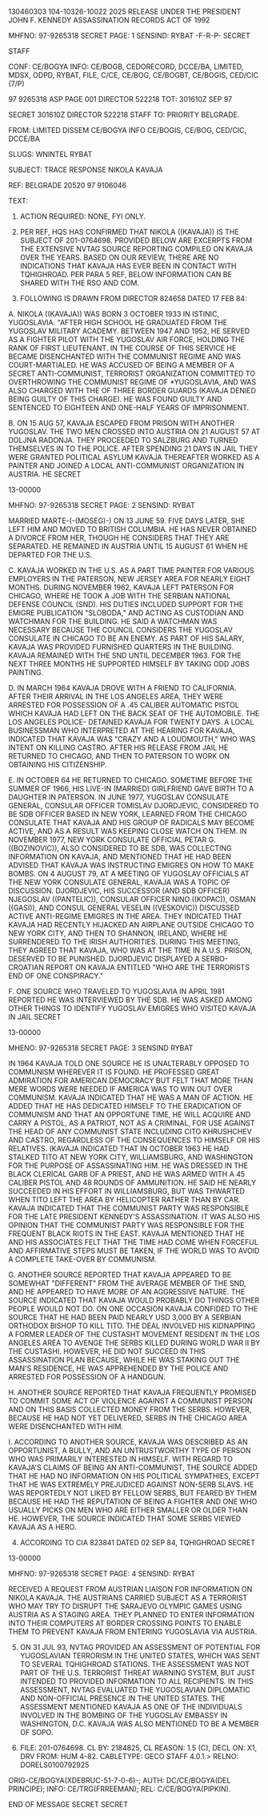 130460303
104-10326-10022
2025 RELEASE UNDER THE PRESIDENT JOHN F. KENNEDY ASSASSINATION RECORDS ACT OF 1992

MHFNO: 97-9265318 SECRET PAGE: 1
SENSIND: RYBAT -F-R-P-
SECRET

STAFF

CONF: CE/BOGYA INFO: CE/BOGB, CEDORECORD, DCCE/BA, LIMITED, MDSX,
ODPD, RYBAT, FILE, C/CE, CE/BOG, CE/BOGBT, CE/BOGIS, CED/CIC (7/P)

97 9265318 ASP PAGE 001 DIRECTOR 522218
TOT: 301610Z SEP 97

SECRET 301610Z DIRECTOR 522218
STAFF
TO: PRIORITY BELGRADE.

FROM: LIMITED DISSEM CE/BOGYA INFO CE/BOGIS, CE/BOG, CED/CIC,
DCCE/BA

SLUGS: WNINTEL RYBAT

SUBJECT: TRACE RESPONSE NIKOLA KAVAJA

REF: BELGRADE 20520 97 9106046

TEXT:

1. ACTION REQUIRED: NONE, FYI ONLY.

2. PER REF, HQS HAS CONFIRMED THAT NIKOLA ((KAVAJA)) IS THE
SUBJECT OF 201-0764698. PROVIDED BELOW ARE EXCERPTS FROM THE
EXTENSIVE NVTAG SOURCE REPORTING COMPILED ON KAVAJA OVER THE
YEARS. BASED ON OUR REVIEW, THERE ARE NO INDICATIONS THAT KAVAJA
HAS EVER BEEN IN CONTACT WITH TQHIGHROAD. PER PARA 5 REF, BELOW
INFORMATION CAN BE SHARED WITH THE RSO AND COM.

3. FOLLOWING IS DRAWN FROM DIRECTOR 824658 DATED 17 FEB 84:

A. NIKOLA ((KAVAJA)) WAS BORN 3 OCTOBER 1933 IN ISTINIC,
YUGOSLAVIA. "AFTER HIGH SCHOOL HE GRADUATED FROM THE YUGOSLAV
MILITARY ACADEMY. BETWEEN 1947 AND 1952, HE SERVED AS A FIGHTER
PILOT WITH THE YUGOSLAV AIR FORCE, HOLDING THE RANK OF FIRST
LIEUTENANT. IN THE COURSE OF THIS SERVICE HE BECAME DISENCHANTED
WITH THE COMMUNIST REGIME AND WAS COURT-MARTIALED. HE WAS ACCUSED
OF BEING A MEMBER OF A SECRET ANTI-COMMUNIST, TERRORIST
ORGANIZATION COMMITTED TO OVERTHROWING THE COMMUNIST REGIME OF
*YUGOSLAVIA, AND WAS ALSO CHARGED WITH THE <ASSASSINATION>OF THREE
BORDER GUARDS (KAVAJA DENIED BEING GUILTY OF THIS CHARGE). HE WAS
FOUND GUILTY AND SENTENCED TO EIGHTEEN AND ONE-HALF YEARS OF
IMPRISONMENT.

B. ON 15 AUG 57, KAVAJA ESCAPED FROM PRISON WITH ANOTHER
YUGOSLAV. THE TWO MEN CROSSED INTO AUSTRIA ON 21 AUGUST 57 AT
DOLJNA RADONJA. THEY PROCEEDED TO SALZBURG AND TURNED THEMSELVES
IN TO THE POLICE. AFTER SPENDING 21 DAYS IN JAIL THEY WERE
GRANTED POLITICAL ASYLUM KAVAJA THEREAFTER WORKED AS A PAINTER
AND JOINED A LOCAL ANTI-COMMUNIST ORGANIZATION IN AUSTRIA. HE
SECRET

13-00000

MHFNO: 97-9265318 SECRET PAGE: 2
SENSIND: RYBAT

MARRIED MARTE-(-(MOSEG)-) ON 13 JUNE 59. FIVE DAYS LATER, SHE LEFT
HIM AND MOVED TO BRITISH COLUMBIA. HE HAS NEVER OBTAINED A
DIVORCE FROM HER, THOUGH HE CONSIDERS THAT THEY ARE SEPARATED. HE
REMAINED IN AUSTRIA UNTIL 15 AUGUST 61 WHEN HE DEPARTED FOR THE
U.S.

C. KAVAJA WORKED IN THE U.S. AS A PART TIME PAINTER FOR
VARIOUS EMPLOYERS IN THE PATERSON, NEW JERSEY AREA FOR NEARLY
EIGHT MONTHS. DURING NOVEMBER 1962, KAVAJA LEFT PATERSON FOR
CHICAGO, WHERE HE TOOK A JOB WITH THE SERBIAN NATIONAL DEFENSE
COUNCIL (SND). HIS DUTIES INCLUDED SUPPORT FOR THE EMIGRE
PUBLICATION "SLOBODA," AND ACTING AS CUSTODIAN AND WATCHMAN FOR
THE BUILDING. HE SAID A WATCHMAN WAS NECESSARY BECAUSE THE
COUNCIL CONSIDERS THE YUGOSLAV CONSULATE IN CHICAGO TO BE AN
ENEMY. AS PART OF HIS SALARY, KAVAJA WAS PROVIDED FURNISHED
QUARTERS IN THE BUILDING. KAVAJA REMAINED WITH THE SND UNTIL
DECEMBER 1963. FOR THE NEXT THREE MONTHS HE SUPPORTED HIMSELF BY
TAKING ODD JOBS PAINTING.

D. IN MARCH 1964 KAVAJA DROVE WITH A FRIEND TO CALIFORNIA.
AFTER THEIR ARRIVAL IN THE LOS ANGELES AREA, THEY WERE ARRESTED
FOR POSSESSION OF A .45 CALIBER AUTOMATIC PISTOL WHICH KAVAJA HAD
LEFT ON THE BACK SEAT OF THE AUTOMOBILE. THE LOS ANGELES POLICE-
DETAINED KAVAJA FOR TWENTY DAYS. A LOCAL BUSINESSMAN WHO
INTERPRETED AT THE HEARING FOR KAVAJA, INDICATED THAT KAVAJA WAS
"CRAZY AND A LOUDMOUTH," WHO WAS INTENT ON KILLING CASTRO. AFTER
HIS RELEASE FROM JAIL HE RETURNED TO CHICAGO, AND THEN TO PATERSON
TO WORK ON OBTAINING HIS CITIZENSHIP.

E. IN OCTOBER 64 HE RETURNED TO CHICAGO. SOMETIME BEFORE
THE SUMMER OF 1966, HIS LIVE-IN (MARRIED) GIRLFRIEND GAVE BIRTH TO
A DAUGHTER IN PATERSON. IN JUNE 1977, YUGOSLAV CONSULATE GENERAL,
CONSULAR OFFICER TOMISLAV DJORDJEVIC, CONSIDERED TO BE SDB OFFICER
BASED IN NEW YORK, LEARNED FROM THE CHICAGO CONSULATE THAT KAVAJA
AND HIS GROUP OF RADICALS MAY BECOME ACTIVE, AND AS A RESULT WAS
KEEPING CLOSE WATCH ON THEM. IN NOVEMBER 1977, NEW YORK CONSULATE
OFFICIAL PETAR G. ((BOZINOVIC)), ALSO CONSIDERED TO BE SDB, WAS
COLLECTING INFORMATION ON KAVAJA, AND MENTIONED THAT HE HAD BEEN
ADVISED THAT KAVAJA WAS INSTRUCTING EMIGRES ON HOW TO MAKE BOMBS.
ON 4 AUGUST 79, AT A MEETING OF YUGOSLAV OFFICIALS AT THE NEW YORK
CONSULATE GENERAL, KAVAJA WAS A TOPIC OF DISCUSSION. DJORDJEVIC,
HIS SUCCESSOR (AND SDB OFFICER) NJEGOSLAV ((PANTELIC)), CONSULAR
OFFICER NINO ((KOPAC)), OSMAN ((GASI)), AND CONSUL GENERAL VESELIN
((VESKOVIC)) DISCUSSED ACTIVE ANTI-REGIME EMIGRES IN THE AREA.
THEY INDICATED THAT KAVAJA HAD RECENTLY HIJACKED AN AIRPLANE
OUTSIDE CHICAGO TO NEW YORK CITY, AND THEN TO SHANNON, IRELAND,
WHERE HE SURRENDERED TO THE IRISH AUTHORITIES. DURING THIS
MEETING, THEY AGREED THAT KAVAJA, WHO WAS AT THE TIME IN A U.S.
PRISON, DESERVED TO BE PUNISHED. DJORDJEVIC DISPLAYED A
SERBO-CROATIAN REPORT ON KAVAJA ENTITLED "WHO ARE THE TERRORISTS
END OF ONE CONSPIRACY."

F. ONE SOURCE WHO TRAVELED TO YUGOSLAVIA IN APRIL 1981
REPORTED HE WAS INTERVIEWED BY THE SDB. HE WAS ASKED AMONG OTHER
THINGS TO IDENTIFY YUGOSLAV EMIGRES WHO VISITED KAVAJA IN JAIL
SECRET

13-00000

MHENO: 97-9265318 SECRET PAGE: 3
SENSIND RYBAT

IN 1964 KAVAJA TOLD ONE SOURCE HE IS UNALTERABLY OPPOSED TO
COMMUNISM WHEREVER IT IS FOUND. HE PROFESSED GREAT ADMIRATION FOR
AMERICAN DEMOCRACY BUT FELT THAT MORE THAN MERE WORDS WERE NEEDED
IF AMERICA WAS TO WIN OUT OVER COMMUNISM. KAVAJA INDICATED THAT
HE WAS A MAN OF ACTION. HE ADDED THAT HE HAS DEDICATED HIMSELF TO
THE ERADICATION OF COMMUNISM AND THAT AN OPPORTUNE TIME, HE WILL
ACQUIRE AND CARRY A PISTOL, AS A PATRIOT, NOT AS A CRIMINAL, FOR
USE AGAINST THE HEAD OF ANY COMMUNIST STATE INCLUDING CITO
KHRUSHCHEV AND CASTRO, REGARDLESS OF THE CONSEQUENCES TO HIMSELF
OR HIS RELATIVES. (KAVAJA INDICATED THAT IN OCTOBER 1963 HE HAD
STALKED TITO AT NEW YORK CITY, WILLIAMSBURG, AND WASHINGTON FOR
THE PURPOSE OF ASSASSINATING HIM. HE WAS DRESSED IN THE BLACK
CLERICAL GARB OF A PRIEST, AND HE WAS ARMED WITH A 45 CALIBER
PISTOL AND 48 ROUNDS OF AMMUNITION. HE SAID HE NEARLY SUCCEEDED
IN HIS EFFORT IN WILLIAMSBURG, BUT WAS THWARTED WHEN TITO LEFT THE
AREA BY HELICOPTER RATHER THAN BY CAR. KAVAJA INDICATED THAT THE
COMMUNIST PARTY WAS RESPONSIBLE FOR THE LATE PRESIDENT KENNEDY'S
ASSASSINATION. IT WAS ALSO HIS OPINION THAT THE COMMUNIST PARTY
WAS RESPONSIBLE FOR THE FREQUENT BLACK RIOTS IN THE EAST. KAVAJA
MENTIONED THAT HE AND HIS ASSOCIATES FELT THAT THE TIME HAD COME
WHEN FORCEFUL AND AFFIRMATIVE STEPS MUST BE TAKEN, IF THE WORLD
WAS TO AVOID A COMPLETE TAKE-OVER BY COMMUNISM.

G. ANOTHER SOURCE REPORTED THAT KAVAJA APPEARED TO BE
SOMEWHAT "DIFFERENT" FROM THE AVERAGE MEMBER OF THE SND, AND HE
APPEARED TO HAVE MORE OF AN AGGRESSIVE NATURE. THE SOURCE
INDICATED THAT KAVAJA WOULD PROBABLY DO THINGS OTHER PEOPLE WOULD
NOT DO. ON ONE OCCASION KAVAJA CONFIDED TO THE SOURCE THAT HE HAD
BEEN PAID NEARLY USD 3,000 BY A SERBIAN ORTHODOX BISHOP TO KILL
TITO. THE DEAL INVOLVED HIS KIDNAPPING A FORMER LEADER OF THE
CUSTASHT MOVEMENT RESIDENT IN THE LOS ANGELES AREA TO AVENGE THE
SERBS KILLED DURING WORLD WAR II BY THE CUSTASHI. HOWEVER, HE DID
NOT SUCCEED IN THIS ASSASSINATION PLAN BECAUSE, WHILE HE WAS
STAKING OUT THE MAN'S RESIDENCE, HE WAS APPREHENDED BY THE POLICE
AND ARRESTED FOR POSSESSION OF A HANDGUN.

H. ANOTHER SOURCE REPORTED THAT KAVAJA FREQUENTLY PROMISED
TO COMMIT SOME ACT OF VIOLENCE AGAINST A COMMUNIST PERSON AND ON
THIS BASIS COLLECTED MONEY FROM THE SERBS. HOWEVER, BECAUSE HE
HAD NOT YET DELIVERED, SERBS IN THE CHICAGO AREA WERE DISENCHANTED
WITH HIM.

I. ACCORDING TO ANOTHER SOURCE, KAVAJA WAS DESCRIBED AS AN
OPPORTUNIST, A BULLY, AND AN UNTRUSTWORTHY TYPE OF PERSON WHO WAS
PRIMARILY INTERESTED IN HIMSELF. WITH REGARD TO KAVAJA'S CLAIMS
OF BEING AN ANTI-COMMUNIST, THE SOURCE ADDED THAT HE HAD NO
INFORMATION ON HIS POLITICAL SYMPATHIES, EXCEPT THAT HE WAS
EXTREMELY PREJUDICED AGAINST NON-SERB SLAVS. HE WAS REPORTEDLY
NOT LIKED BY FELLOW SERBS, BUT FEARED BY THEM BECAUSE HE HAD THE
REPUTATION OF BEING A FIGHTER AND ONE WHO USUALLY PICKS ON MEN WHO
ARE EITHER SMALLER OR OLDER THAN HE. HOWEVER, THE SOURCE
INDICATED THAT SOME SERBS VIEWED KAVAJA AS A HERO.

4. ACCORDING TO CIA 823841 DATED 02 SEP 84, TQHIGHROAD
SECRET

13-00000

MHFNO: 97-9265318 SECRET PAGE: 4
SENSIND: RYBAT

RECEIVED A REQUEST FROM AUSTRIAN LIAISON FOR INFORMATION ON NIKOLA
KAVAJA. THE AUSTRIANS CARRIED SUBJECT AS A TERRORIST WHO MAY TRY
TO DISRUPT THE SARAJEVO OLYMPIC GAMES USING AUSTRIA AS A STAGING
AREA. THEY PLANNED TO ENTER INFORMATION INTO THEIR COMPUTERS AT
BORDER CROSSING POINTS TO ENABLE THEM TO PREVENT KAVAJA FROM
ENTERING YUGOSLAVIA VIA AUSTRIA.

5. ON 31 JUL 93, NVTAG PROVIDED AN ASSESSMENT OF POTENTIAL
FOR YUGOSLAVIAN TERRORISM IN THE UNITED STATES, WHICH WAS SENT TO
SEVERAL TQHIGHROAD STATIONS. THE ASSESSMENT WAS NOT PART OF THE
U.S. TERRORIST THREAT WARNING SYSTEM, BUT JUST INTENDED TO
PROVIDED INFORMATION TO ALL RECIPIENTS. IN THIS ASSESSMENT, NVTAG
EVALUATED THE YUGOSLAVIAN DIPLOMATIC AND NON-OFFICIAL PRESENCE IN
THE UNITED STATES. THE ASSESSMENT MENTIONED KAVAJA AS ONE OF THE
INDIVIDUALS INVOLVED IN THE BOMBING OF THE YUGOSLAV EMBASSY IN
WASHINGTON, D.C. KAVAJA WAS ALSO MENTIONED TO BE A MEMBER OF
SOPO.

6. FILE: 201-0764698. CL BY: 2184825, CL REASON: 1.5
(C), DECL ON: X1, DRV FROM: HUM 4-82.
CABLETYPE: GECO STAFF 4.0.1.>
RELNO: DORELS0100792925

ORIG-CE/BOGYA(XDEBRUC-51-7-0-6)-; AUTH: DC/CE/BOGYA(DEL PRINCIPE);
INFO: CE/TRG(FRREEMAN); REL: C/CE/BOGYA(PIPKIN).

END OF MESSAGE
SECRET
SECRET
